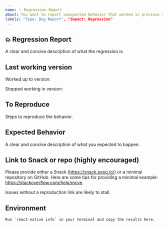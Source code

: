 ```yaml
---
name: 💥 Regression Report
about: You want to report unexpected behavior that worked in previous releases.
labels: "Type: Bug Report", "Impact: Regression"
---
```


## 💥 Regression Report

A clear and concise description of what the regression is.

## Last working version

Worked up to version:

Stopped working in version:

## To Reproduce

Steps to reproduce the behavior.

## Expected Behavior

A clear and concise description of what you expected to happen.

## Link to Snack or repo (highly encouraged)

Please provide either a Snack (https://snack.expo.io/) or a minimal repository on GitHub.
Here are some tips for providing a minimal example: https://stackoverflow.com/help/mcve.

Issues without a reproduction link are likely to stall.

## Environment

```bash
Run `react-native info` in your terminal and copy the results here.
```
